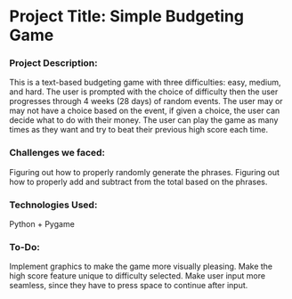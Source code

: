# Project Title: Simple Budgeting Game

### Project Description:

This is a text-based budgeting game with three difficulties: easy, medium, and hard. The user is prompted with the choice of difficulty then the user progresses through 4 weeks (28 days) of random events. The user may or may not have a choice based on the event, if given a choice, the user can decide what to do with their money. The user can play the game as many times as they want and try to beat their previous high score each time.

### Challenges we faced:

Figuring out how to properly randomly generate the phrases.
Figuring out how to properly add and subtract from the total based on the phrases.

### Technologies Used:

Python + Pygame

### To-Do:

Implement graphics to make the game more visually pleasing.
Make the high score feature unique to difficulty selected.
Make user input more seamless, since they have to press space to continue after input.
